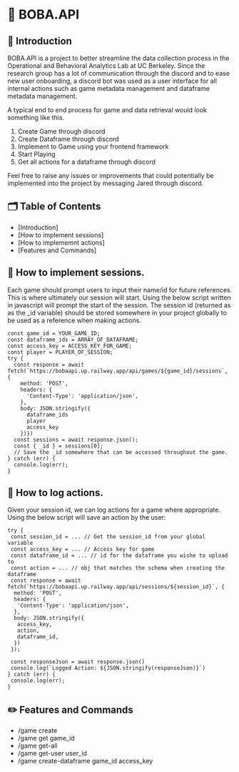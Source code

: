 # 🤖 BOBA.API
## 📖 Introduction
BOBA.API is a project to better streamline the data collection process in the Operational and Behavioral Analytics Lab at UC Berkeley. Since the research group has a lot of communication through the discord and 
to ease new user onboarding, a discord bot was used as a user interface for all internal actions such as game metadata management and dataframe metadata management.

A typical end to end process for game and data retrieval would look something like this.
1. Create Game through discord
2. Create Dataframe through discord
3. Implement to Game using your frontend framework
4. Start Playing
5. Get all actions for a dataframe through discord

Feel free to raise any issues or improvements that could potentially be implemented into the project by messaging Jared through discord.

## 🗂️ Table of Contents
 - [Introduction]
 - [How to implement sessions]
 - [How to implememnt actions]
 - [Features and Commands]

## 🤝 How to implement sessions.
Each game should prompt users to input their name/id for future references. This is where ultimately our session will start. Using the below script written in javascript will prompt the start of the session. 
The session id (returned as as the _id variable) should be stored somewhere in your project globally to be used as a reference when making actions.
```
const game_id = YOUR_GAME_ID;
const dataframe_ids = ARRAY_OF_DATAFRAME;
const access_key = ACCESS_KEY_FOR_GAME;
const player = PLAYER_OF_SESSION;
try {
  const response = await fetch(`https://bobaapi.up.railway.app/api/games/${game_id}/sessions`, {
    method: 'POST',
    headers: {
      'Content-Type': 'application/json',
    },
    body: JSON.stringify({
      dataframe_ids
      player
      access_key
    })})
  const sessions = await response.json();
  const { _id } = sessions[0];
  // Save the _id somewhere that can be accessed throughout the game.
} catch (err) {
  console.log(err);
}
```

## 📍 How to log actions.
Given your session id, we can log actions for a game where appropriate. Using the below script will save an action by the user:
```
try {
 const session_id = ... // Get the session_id from your global variable
 const access_key = ... // Access key for game
 const dataframe_id = ... // id for the dataframe you wishe to upload to
 const action = ... // obj that matches the schema when creating the dataframe
 const response = await fetch(`https://bobaapi.up.railway.app/api/sessions/${session_id}`, {
  method: 'POST',
  headers: {
   'Content-Type': 'application/json',
  },
  body: JSON.stringify({
   access_key,
   action,
   dataframe_id,
  })
 });
 
 const responseJson = await response.json()
 console.log(`Logged Action: ${JSON.stringify(responseJson)}`)
} catch (err) {
 console.log(err);
}
```

## ✏️ Features and Commands
* /game create
* /game get game_id
* /game get-all
* /game get-user user_id
* /game create-dataframe game_id access_key
